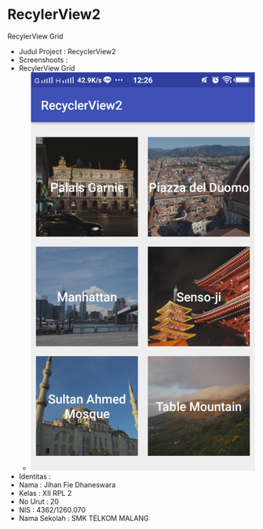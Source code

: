 # RecylerView2
RecylerView Grid

* Judul Project : RecyclerView2
* Screenshoots  :
 * RecylerView Grid
   * ![RecyclerView2](https://github.com/jihanfied/RecylerView2/blob/master/XIIRPL2%2320%23RecylerView2(2).png)
* Identitas :
 * Nama     : Jihan Fie Dhaneswara
 * Kelas    : XII RPL 2
 * No Urut  : 20
 * NIS      : 4362/1260.070
 * Nama Sekolah : SMK TELKOM MALANG
